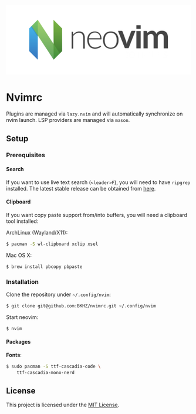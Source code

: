 <div align="center">
	<h1>
		<picture>
			<img alt="Neovim" src=".assets/neovim-logo.png">
		</picture>
	</h1>
</div>

# Nvimrc 

Plugins are managed via `lazy.nvim` and will automatically synchronize on nvim launch. LSP providers are managed via
`mason`.

## Setup

### Prerequisites

#### Search

If you want to use live text search (`<leader>F`), you will need to have `ripgrep` installed. The latest stable release
can be obtained from [here](https://github.com/BurntSushi/ripgrep).

#### Clipboard

If you want copy paste support from/into buffers, you will need a clipboard tool installed:

ArchLinux (Wayland/X11):
```bash
$ pacman -S wl-clipboard xclip xsel
```

Mac OS X:
```bash
$ brew install pbcopy pbpaste
```

### Installation

Clone the repository under `~/.config/nvim`:
```bash
$ git clone git@github.com:BKHZ/nvimrc.git ~/.config/nvim
```

Start neovim:
```bash
$ nvim
```

#### Packages

**Fonts**:
```bash
$ sudo pacman -S ttf-cascadia-code \
	ttf-cascadia-mono-nerd
```

## License

This project is licensed under the [MIT License](LICENSE).
